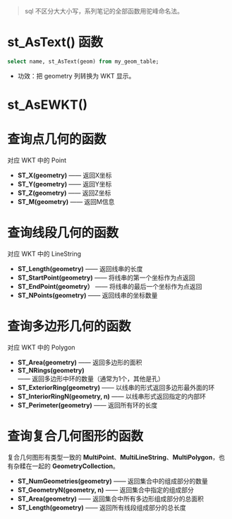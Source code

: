 > sql 不区分大大小写，系列笔记的全部函数用驼峰命名法。

# st_AsText() 函数

``` sql
select name, st_AsText(geom) from my_geom_table;
```

- 功效：把 geometry 列转换为 WKT 显示。

# st_AsEWKT() 





# 查询点几何的函数

对应 WKT 中的 Point

- **ST_X(geometry)** —— 返回X坐标
- **ST_Y(geometry)** —— 返回Y坐标
- **ST_Z(geometry)** —— 返回Z坐标
- **ST_M(geometry)** —— 返回M信息

# 查询线段几何的函数

对应 WKT 中的 LineString

- **ST_Length(geometry)** —— 返回线串的长度
- **ST_StartPoint(geometry)** —— 将线串的第一个坐标作为点返回
- **ST_EndPoint(geometry）** —— 将线串的最后一个坐标作为点返回
- **ST_NPoints(geometry)** —— 返回线串的坐标数量

# 查询多边形几何的函数

对应 WKT 中的  Polygon

- **ST_Area(geometry)** —— 返回多边形的面积
- **ST_NRings(geometry)** —— 返回多边形中环的数量（通常为1个，其他是孔）
- **ST_ExteriorRing(geometry)** —— 以线串的形式返回多边形最外面的环
- **ST_InteriorRingN(geometry, n)** —— 以线串形式返回指定的内部环
- **ST_Perimeter(geometry)** —— 返回所有环的长度

# 查询复合几何图形的函数

复合几何图形有类型一致的 **MultiPoint**、**MultiLineString**、**MultiPolygon**，也有杂糅在一起的 **GeometryCollection**。

- **ST_NumGeometries(geometry)** —— 返回集合中的组成部分的数量
- **ST_GeometryN(geometry, n)** —— 返回集合中指定的组成部分
- **ST_Area(geometry)** —— 返回集合中所有多边形组成部分的总面积
- **ST_Length(geometry)** —— 返回所有线段组成部分的总长度